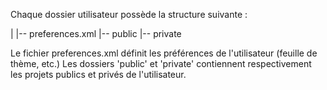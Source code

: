 
Chaque dossier utilisateur possède la structure suivante :

|
|-- preferences.xml
|-- public
|-- private

Le fichier preferences.xml définit les préférences de l'utilisateur (feuille de thème, etc.)
Les dossiers 'public' et 'private' contiennent respectivement les projets publics et privés de l'utilisateur.